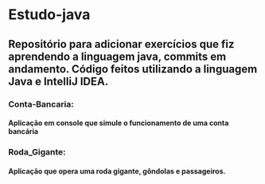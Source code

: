 # Estudo-java
## Repositório para adicionar exercícios que fiz aprendendo a linguagem java, commits em andamento. Código feitos utilizando a linguagem Java e IntelliJ IDEA.


### Conta-Bancaria: 
#### Aplicação em console que simule o funcionamento de uma conta bancária

### Roda_Gigante:
#### Aplicação que opera uma roda gigante, gôndolas e passageiros. 
